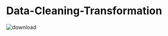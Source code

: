 # Data-Cleaning-Transformation
![download](https://github.com/taha1048/Data-Cleaning-Transformation/assets/139405748/076fe226-4c0d-45ce-b66b-04721f28e228)

